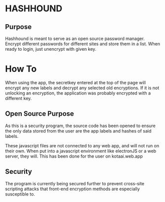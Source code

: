 # HASHHOUND

## Purpose
Hashhound is meant to serve as an open source password manager. Encrypt different passwords for different sites and store them in a list. When ready to login, just unencrypt with given key.

# How To
When using the app, the secretkey entered at the top of the page will encrypt any new labels and decrypt any selected old encryptions. If it is not unlocking an encryption, the application was probably encrypted with a different key.

## Open Source Purpose
As this is a security program, the source code has been opened to ensure the only data stored from the user are the app labels and hashes of said labels.

These javascript files are not connected to any web app, and will not run on their own. When put into a javascript environment like electronJS or a web server, they will. This has been done for the user on kotaai.web.app

## Security
 The program is currently being secured further to prevent cross-site scripting attacks that front-end encryption methods are especially susceptible to.